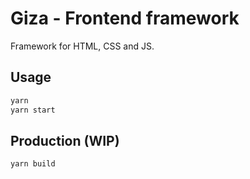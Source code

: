 # Giza - Frontend framework

Framework for HTML, CSS and JS.

## Usage

```bash
yarn
yarn start
```

## Production (WIP)

```bash
yarn build
```
